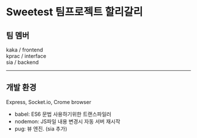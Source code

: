 # Sweetest 팀프로젝트 할리갈리

## 팀 멤버

kaka / frontend <br>
kprac / interface <br>
sia / backend <br>

---

## 개발 환경

Express, Socket.io, Crome browser

- babel: ES6 문법 사용하기위한 트랜스파일러
- nodemon: JS파일 내용 변경시 자동 서버 재시작
- pug: 뷰 엔진. (sia 추가)
